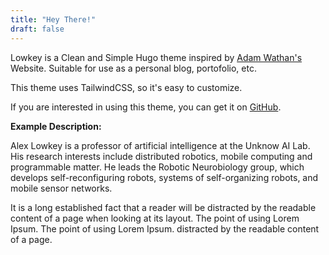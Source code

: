 ```yaml
---
title: "Hey There!"
draft: false
---
```

Lowkey is a Clean and Simple Hugo theme inspired by [Adam Wathan's](https://adamwathan.me/) Website. Suitable for use as a personal blog, portofolio, etc. 

This theme uses TailwindCSS, so it's easy to customize.

If you are interested in using this theme, you can get it on [GitHub](#).

**Example Description:**

Alex Lowkey is a professor of artificial intelligence at the Unknow AI Lab. His research interests include distributed robotics, mobile computing and programmable matter. He leads the Robotic Neurobiology group, which develops self-reconfiguring robots, systems of self-organizing robots, and mobile sensor networks.

It is a long established fact that a reader will be distracted by the readable content of a page when looking at its layout. The point of using Lorem Ipsum. The point of using Lorem Ipsum. distracted by the readable content of a page.
